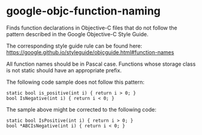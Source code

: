 # google-objc-function-naming

Finds function declarations in Objective-C files that do not follow the
pattern described in the Google Objective-C Style Guide.

The corresponding style guide rule can be found here:
<https://google.github.io/styleguide/objcguide.html#function-names>

All function names should be in Pascal case. Functions whose storage
class is not static should have an appropriate prefix.

The following code sample does not follow this pattern:

```objc
static bool is_positive(int i) { return i > 0; }
bool IsNegative(int i) { return i < 0; }
```

The sample above might be corrected to the following code:

```objc
static bool IsPositive(int i) { return i > 0; }
bool *ABCIsNegative(int i) { return i < 0; }
```
